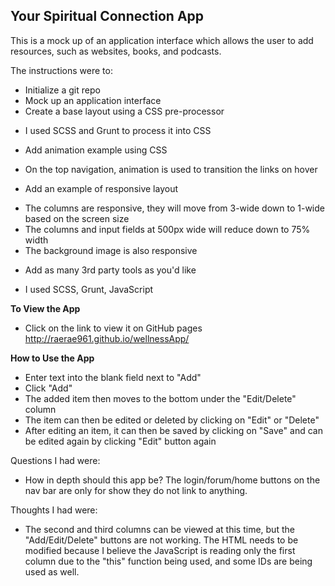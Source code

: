 ## Your Spiritual Connection App

This is a mock up of an application interface which allows the user to add resources, such as websites, books, and podcasts.

The instructions were to:
+ Initialize a git repo
+ Mock up an application interface
+ Create a base layout using a CSS pre-processor
- I used SCSS and Grunt to process it into CSS
+ Add animation example using CSS
- On the top navigation, animation is used to transition the links on hover
+ Add an example of responsive layout
- The columns are responsive, they will move from 3-wide down to 1-wide based on the screen size
- The columns and input fields at 500px wide will reduce down to 75% width
- The background image is also responsive
+ Add as many 3rd party tools as you'd like
- I used SCSS, Grunt, JavaScript

**To View the App**
+ Click on the link to view it on GitHub pages
http://raerae961.github.io/wellnessApp/

**How to Use the App**
+ Enter text into the blank field next to "Add"
+ Click "Add"
+ The added item then moves to the bottom under the "Edit/Delete" column
+ The item can then be edited or deleted by clicking on "Edit" or "Delete"
+ After editing an item, it can then be saved by clicking on "Save" and can be edited again by clicking "Edit" button again

Questions I had were:
+ How in depth should this app be? The login/forum/home buttons on the nav bar are only for show they do not link to anything.


Thoughts I had were:
+ The second and third columns can be viewed at this time, but the "Add/Edit/Delete" buttons are not working. The HTML needs to be modified because I believe the JavaScript is reading only the first column due to the "this" function being used, and some IDs are being used as well. 
